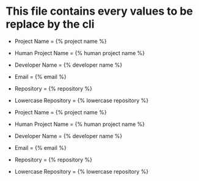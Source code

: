 # This file contains every values to be replace by the cli

- Project Name = {% project name %}
- Human Project Name = {% human project name %}
- Developer Name = {% developer name %}
- Email = {% email %}
- Repository = {% repository %}
- Lowercase Repository = {% lowercase repository %}

- Project Name = {% project name %}
- Human Project Name = {% human project name %}
- Developer Name = {% developer name %}
- Email = {% email %}
- Repository = {% repository %}
- Lowercase Repository = {% lowercase repository %}